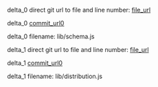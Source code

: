 delta_0 direct git url to file and line number: [file_url](https://www.github.com/mixer/jojen/commit/3f49b6ca21e2ba7e020ce589f8a069a76e2957c3/#diff-ffadab0ba7a844f70b864530afe444d3684ca96212ca5b3e3bcd72291e535123L6)

delta_0 [commit_url0](https://www.github.com/mixer/jojen/commit/3f49b6ca21e2ba7e020ce589f8a069a76e2957c3)

delta_0 filename: lib/schema.js



delta_1 direct git url to file and line number: [file_url](https://www.github.com/aslanides/aixijs/commit/50c8e3970ad306b77f1b434ad1763dcbb0ecf0a9/#diff-f1f364d02c3df430b698ed7f2c019672308b81b9d1983fa97211b40c6924e968L26)

delta_1 [commit_url0](https://www.github.com/aslanides/aixijs/commit/50c8e3970ad306b77f1b434ad1763dcbb0ecf0a9)

delta_1 filename: lib/distribution.js



